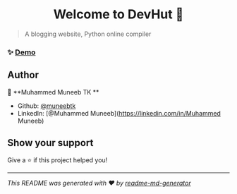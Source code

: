 
<h1 align="center">Welcome to DevHut 👋</h1>
<p>
</p>

> A blogging website, Python online compiler

### ✨ [Demo](www.devhut.ml)

## Author

👤 **Muhammed Muneeb TK **

* Github: [@muneebtk](https://github.com/muneebtk)
* LinkedIn: [@Muhammed Muneeb](https://linkedin.com/in/Muhammed Muneeb)

## Show your support

Give a ⭐️ if this project helped you!

***
_This README was generated with ❤️ by [readme-md-generator](https://github.com/kefranabg/readme-md-generator)_

